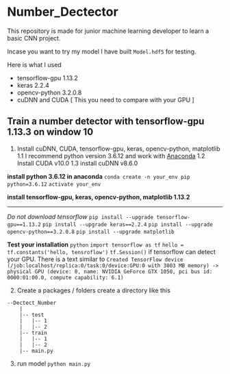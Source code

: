 # Number_Dectector
This repository is made for junior machine learning developer to learn a basic CNN project.

Incase you want to try my model I have built `Model.hdf5` for testing.

Here is what I used
* tensorflow-gpu 1.13.2
* keras 2.2.4
* opencv-python 3.2.0.8
* cuDNN and CUDA [ This you need to compare with your GPU ]

## Train a number detector with tensorflow-gpu 1.13.3 on window 10
1) Install cuDNN, CUDA, tensorflow-gpu, keras, opencv-python, matplotlib
1.1 I recommend python version 3.6.12 and work with [Anaconda](https://www.anaconda.com/products/distribution)
1.2 Install CUDA v10.0
1.3 install cuDNN v8.6.0

**install python 3.6.12 in anaconda**
```conda create -n your_env pip python=3.6.12```
```activate your_env```

**install tensorflow-gpu, keras, opencv-python, matplotlib 1.13.2**
***
*Do not download tensorflow*
```pip install --upgrade tensorflow-gpu==1.13.2```
```pip install --upgrade keras==2.2.4```
```pip install --upgrade opencv-python==3.2.0.8```
```pip install --upgrade matplotlib```

**Test your installation**
```python```
```import tensorflow as tf```
```hello = tf.constants('hello, tensroflow')```
```tf.Session()```
if tensorflow can detect your GPU. There is a text similar to `Created TensorFlow device (/job:localhost/replica:0/task:0/device:GPU:0 with 3003 MB memory) -> physical GPU (device: 0, name: NVIDIA GeForce GTX 1050, pci bus id: 0000:01:00.0, compute capability: 6.1)`

2) Create a packages / folders
create a directory like this
```
--Dectect_Number
    |
    |-- test
    |   |-- 1
    |   |-- 2
    |-- train
    |   |-- 1
    |   |-- 2
    |-- main.py
```

3) run model
```python main.py```